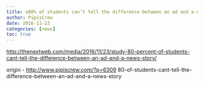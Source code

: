 ```yaml
---
title: o80% of students can’t tell the difference between an ad and a news story
author: PipisCrew
date: 2016-11-23
categories: [news]
toc: true
---
```


http://thenextweb.com/media/2016/11/23/study-80-percent-of-students-cant-tell-the-difference-between-an-ad-and-a-news-story/

origin - http://www.pipiscrew.com/?p=6309 80-of-students-cant-tell-the-difference-between-an-ad-and-a-news-story